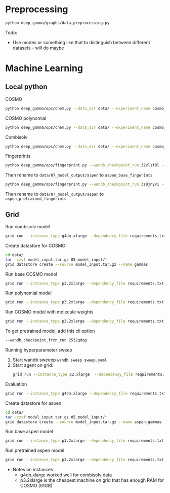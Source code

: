 # Preprocessing


```bash
python deep_gamma/graphs/data_preprocessing.py 
```

Todo:
* Use modes or something like that to distinguish between different datasets - will do maybe

# Machine Learning 

## Local python 
COSMO
``` bash 
python deep_gamma/ops/chem.py --data_dir data/ --experiment_name cosmo_base
```

COSMO polynomial
```bash 
python deep_gamma/ops/chem.py --data_dir data/ --experiment_name cosmo_polynomial  --polynomial
```

Combisolv
```bash 
python deep_gamma/ops/chem.py --data_dir data/ --experiment_name cosmo_base --artifact_name cosmo_base --combisolv
```

Fingerprints
``` bash
python deep_gamma/ops/fingerprint.py --wandb_checkpoint_run 32vlsf8l --results_path data/ --dataset aspen
```
Then rename to `data/07_model_output/aspen` to `aspen_base_fingerints`

``` bash
python deep_gamma/ops/fingerprint.py --wandb_checkpoint_run 3s8jnyvi --results_path data/ --dataset aspen
```
Then rename to `data/07_model_output/aspen` to `aspen_pretrained_fingerints`


## Grid

Run combisolv model
``` bash
grid run --instance_type g4dn.xlarge --dependency_file requirements.txt  deep_gamma/ops/chem.py --data_dir grid:combisolv:10 --experiment_name combisolv_mpn_shared --artifact_name cosmo_mpn_shared --batch_size 50 --combisolv
```

Create datastore for COSMO
```bash
cd data/
tar -czvf model_input.tar.gz 05_model_input/*
grid datastore create --source model_input.tar.gz --name gammas
```

Run base COSMO model
```bash
grid run --instance_type p3.2xlarge --dependency_file requirements.txt deep_gamma/ops/chem.py --data_dir grid:cosmo-gammas:10 --experiment_name cosmo_base
```

Run polynomial model
``` bash
grid run --instance_type p3.2xlarge --dependency_file requirements.txt deep_gamma/ops/chem.py --data_dir grid:cosmo-gammas:12 --experiment_name cosmo_polynomial --polynomial
```

Run COSMO model with molecule weights
```bash
grid run --instance_type p3.2xlarge --dependency_file requirements.txt deep_gamma/ops/chem.py --data_dir grid:cosmo-gammas:10 --experiment_name cosmo_molecule_weights --use_molecule_weights
```

To get pretrained model, add this cli option
```bash
--wandb_checkpoint_frzn_run 2532qdqg
```

Running hyperparameter sweep
1. Start wandb sweeep `wandb sweep sweep.yaml`
2. Start agent on grid:
    ```bash
    grid run --instance_type p2.xlarge  --dependency_file requirements.txt --datastore_name cosmo-gammas --datastore_version 10  --use_spot run_wandb_agent.sh
    ```

Evaluation

```bash
grid run --instance_type g4dn.xlarge --dependency_file requirements.txt deep_gamma/ops/eval.py --drop_na --data_dir grid:cosmo-gammas:12
```

Create datastore for aspen
```bash
cd data/
tar -czvf model_input.tar.gz 05_model_input/*
grid datastore create --source model_input.tar.gz --name aspen-gammas
```

Run base aspen model
```bash
grid run --instance_type p3.2xlarge --dependency_file requirements.txt deep_gamma/ops/chem.py --data_dir grid:aspen-gammas:1 --experiment_name aspen_base
```

Run pretrained aspen model
```bash
grid run --instance_type p3.2xlarge --dependency_file requirements.txt deep_gamma/ops/chem.py --data_dir grid:gammas:1 --experiment_name aspen_pretrained --wandb_checkpiont_frzn_run zn669uuj
```

* Notes on instances
    - g4dn.xlarge worked well for combisolv data
    - p3.2xlarge is the cheapest machine on grid that has enough RAM for COSMO (61GB)


